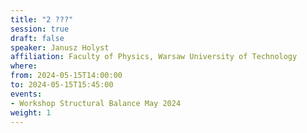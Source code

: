 ```yaml
---
title: "2 ???"
session: true
draft: false
speaker: Janusz Holyst 
affiliation: Faculty of Physics, Warsaw University of Technology
where:
from: 2024-05-15T14:00:00
to: 2024-05-15T15:45:00
events:
- Workshop Structural Balance May 2024
weight: 1
---
```

